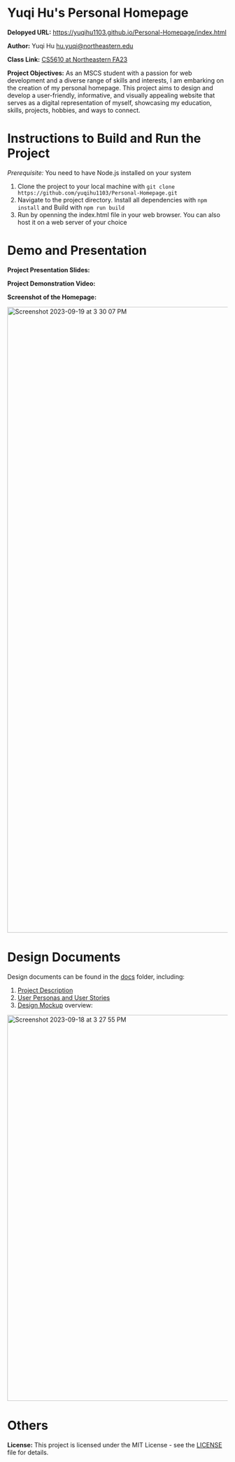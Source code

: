 # Yuqi Hu's Personal Homepage

**Delopyed URL:** https://yuqihu1103.github.io/Personal-Homepage/index.html 

**Author:** Yuqi Hu hu.yuqi@northeastern.edu

**Class Link:** [CS5610 at Northeastern FA23](https://johnguerra.co/classes/webDevelopment_fall_2023/)

**Project Objectives:**
As an MSCS student with a passion for web development and a diverse range of skills and interests,
I am embarking on the creation of my personal homepage. This project aims to design and develop a
user-friendly, informative, and visually appealing website that serves as a digital representation
of myself, showcasing my education, skills, projects, hobbies, and ways to connect.

# Instructions to Build and Run the Project

*Prerequisite:* You need to have Node.js installed on your system
1. Clone the project to your local machine with `git clone https://github.com/yuqihu1103/Personal-Homepage.git`
2. Navigate to the project directory. Install all dependencies with `npm install` and Build with `npm run build`
3. Run by openning the index.html file in your web browser. You can also host it on a web server of your choice

# Demo and Presentation

**Project Presentation Slides:**

**Project Demonstration Video:**

**Screenshot of the Homepage:**

<img width="1430" alt="Screenshot 2023-09-19 at 3 30 07 PM" src="https://github.com/yuqihu1103/Personal-Homepage/assets/133090163/e530714c-9378-4951-bde5-15755e13f8d5">

# Design Documents

Design documents can be found in the [docs](docs) folder, including:
1. [Project Description](docs/project-description.txt)
2. [User Personas and User Stories](docs/user-personas-and-stories.txt)
3. [Design Mockup](docs/design-mockup.pdf)  overview:
<img width="882" alt="Screenshot 2023-09-18 at 3 27 55 PM" src="https://github.com/yuqihu1103/Personal-Homepage/assets/133090163/1cbb21cb-804e-4f74-9daf-206512673d9a">

# Others

**License:** This project is licensed under the MIT License - see the [LICENSE](LICENSE) file for details.
